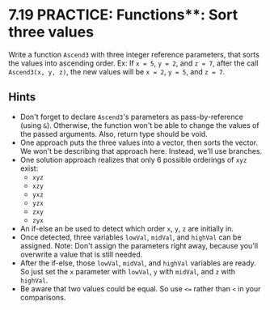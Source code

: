 # 7.19 PRACTICE: Functions**: Sort three values
Write a function `Ascend3` with three integer reference parameters,
that sorts the values into ascending order.
Ex: If `x = 5`, `y = 2`, and `z = 7`,
after the call `Ascend3(x, y, z)`,
the new values will be `x = 2`, `y = 5`, and `z = 7`.

## Hints
* Don't forget to declare `Ascend3`'s parameters as pass-by-reference (using `&`).
Otherwise, the function won't be able to change the values of the passed arguments.
Also, return type should be void.
* One approach puts the three values into a vector, then sorts the vector.
We won't be describing that approach here.
Instead, we'll use branches.
* One solution approach realizes that only 6 possible orderings of `xyz` exist:
  * `xyz`
  * `xzy`
  * `yxz`
  * `yzx`
  * `zxy`
  * `zyx`
* An if-else an be used to detect which order `x`, `y`, `z` are initially in.
* Once detected, three variables `lowVal`, `midVal`, and `highVal` can be assigned.
Note: Don't assign the parameters right away,
because you'll overwrite a value that is still needed.
* After the if-else, those `lowVal`, `midVal`, and `highVal` variables are ready.
So just set the `x` parameter with `lowVal`, `y` with `midVal`, and `z` with `highVal`.
* Be aware that two values could be equal.
So use `<=` rather than `<` in your comparisons.